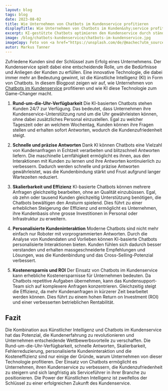 ```yaml
---
layout: blog
tags: blog
date: 2023-08-02
title: Wie Unternehmen von Chatbots im Kundenservice profitieren
displayTitle: Wie Unternehmen von Chatbots im Kunden&shy;service profitieren
excerpt: KI-gestützte Chatbots optimieren den Kundenservice durch ständige Verfügbarkeit, schnelle Antworten, Skalierbarkeit und personalisierte Interaktionen.
image: /blog/chatbots-kundenservice/chatbots-im-kundenservice.jpg
imageCopy: Foto von <a href="https://unsplash.com/de/@machec?utm_source=unsplash&utm_medium=referral&utm_content=creditCopyText">Petr Macháček</a> auf <a href="https://unsplash.com/de/fotos/BeVGrXEktIk?utm_source=unsplash&utm_medium=referral&utm_content=creditCopyText">Unsplash</a>
autor: Markus Tanner
---
```


Zufriedene Kunden sind der Schlüssel zum Erfolg eines Unternehmens. Der Kundenservice spielt dabei eine entscheidende Rolle, um die Bedürfnisse und Anliegen der Kunden zu erfüllen. Eine innovative Technologie, die dabei immer mehr an Bedeutung gewinnt, ist die Künstliche Intelligenz (KI) in Form von Chatbots. In diesem Blogpost zeigen wir auf, wie Unternehmen von [Chatbots im Kundenservice](/anwendungsfaelle/kundendienst/) profitieren und wie KI diese Technologie zum Game-Changer macht.

1. **Rund-um-die-Uhr-Verfügbarkeit**
Die KI-basierten Chatbots stehen Kunden 24/7 zur Verfügung. Das bedeutet, dass Unternehmen ihre Kundenservice-Unterstützung rund um die Uhr gewährleisten können, ohne dabei zusätzliches Personal einzustellen. Egal zu welcher Tageszeit oder an welchem Wochentag, Kunden können ihre Fragen stellen und erhalten sofort Antworten, wodurch die Kundenzufriedenheit steigt.

2. **Schnelle und präzise Antworten**
Dank KI können Chatbots eine Vielzahl von Kundenanfragen in Echtzeit verarbeiten und blitzschnell Antworten liefern. Die maschinelle Lernfähigkeit ermöglicht es ihnen, aus den Interaktionen mit Kunden zu lernen und ihre Antworten kontinuierlich zu verbessern. Dadurch werden schnelle und präzise Antworten gewährleistet, was die Kundenbindung stärkt und Frust aufgrund langer Wartezeiten reduziert.

3. **Skalierbarkeit und Effizienz**
KI-basierte Chatbots können mehrere Anfragen gleichzeitig bearbeiten, ohne an Qualität einzubüssen. Egal, ob zehn oder tausend Kunden gleichzeitig Unterstützung benötigen, die Chatbots bewältigen den Ansturm spielend. Dies führt zu einer erheblichen Steigerung der Effizienz und ermöglicht es Unternehmen, ihre Kundenbasis ohne grosse Investitionen in Personal oder Infrastruktur zu erweitern.

4. **Personalisierte Kundeninteraktion**
Moderne Chatbots sind nicht mehr einfach nur Roboter mit vorprogrammierten Antworten. Durch die Analyse von Kundendaten und Vorlieben können KI-basierte Chatbots personalisierte Interaktionen bieten. Kunden fühlen sich dadurch besser verstanden und erhalten massgeschneiderte Empfehlungen und Lösungen, was die Kundenbindung und das Cross-Selling-Potenzial verbessert.

5. **Kostenersparnis und ROI**
Der Einsatz von Chatbots im Kundenservice kann erhebliche Kostenersparnisse für Unternehmen bedeuten. Da Chatbots repetitive Aufgaben übernehmen, kann das Kundensupport-Team sich auf komplexere Anfragen konzentrieren. Gleichzeitig steigt die Effizienz, da mehr Kundenanfragen in kürzerer Zeit bearbeitet werden können. Dies führt zu einem hohen Return on Investment (ROI) und einer verbesserten betrieblichen Rentabilität.

## Fazit
Die Kombination aus Künstlicher Intelligenz und Chatbots im Kundenservice hat das Potenzial, die Kundenerfahrung zu revolutionieren und Unternehmen entscheidende Wettbewerbsvorteile zu verschaffen. Die Rund-um-die-Uhr-Verfügbarkeit, schnelle Antworten, Skalierbarkeit, Fehlerreduzierung, personalisierte Kundeninteraktion und die Kosteneffizienz sind nur einige der Gründe, warum Unternehmen von dieser Technologie profitieren. Der Einsatz von Chatbots ermöglicht es Unternehmen, ihren Kundenservice zu verbessern, die Kundenzufriedenheit zu steigern und sich langfristig als Serviceführer in ihrer Branche zu positionieren. Die Power der Künstlichen Intelligenz ist zweifellos der Schlüssel zu einer erfolgreichen Zukunft des Kundenservice.
